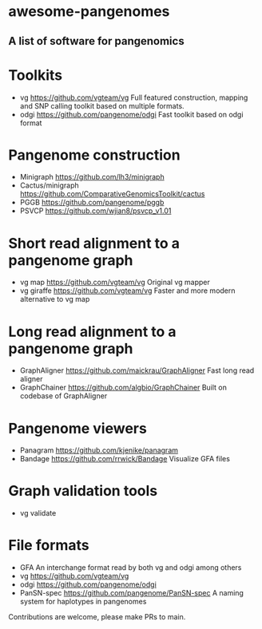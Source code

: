 # awesome-pangenomes
## A list of software for pangenomics

# Toolkits

* vg https://github.com/vgteam/vg Full featured construction, mapping and SNP calling toolkit based on multiple formats.
* odgi https://github.com/pangenome/odgi Fast toolkit based on odgi format

# Pangenome construction

* Minigraph https://github.com/lh3/minigraph
* Cactus/minigraph https://github.com/ComparativeGenomicsToolkit/cactus 
* PGGB https://github.com/pangenome/pggb 
* PSVCP https://github.com/wjian8/psvcp_v1.01


# Short read alignment to a pangenome graph

* vg map https://github.com/vgteam/vg Original vg mapper
* vg giraffe https://github.com/vgteam/vg Faster and more modern alternative to vg map


# Long read alignment to a pangenome graph

* GraphAligner https://github.com/maickrau/GraphAligner Fast long read aligner
* GraphChainer https://github.com/algbio/GraphChainer Built on codebase of GraphAligner


# Pangenome viewers

* Panagram https://github.com/kjenike/panagram
* Bandage https://github.com/rrwick/Bandage Visualize GFA files

# Graph validation tools

* vg validate



# File formats

* GFA An interchange format read by both vg and odgi among others
* vg  https://github.com/vgteam/vg
* odgi https://github.com/pangenome/odgi 
* PanSN-spec https://github.com/pangenome/PanSN-spec A naming system for haplotypes in pangenomes

Contributions are welcome, please make PRs to main.
